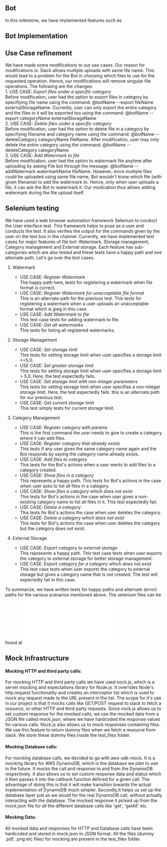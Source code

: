 ## Bot
In this milestone, we have implemented features such as

## Bot Implementation
## Use Case refinement

We have made some modifications to our use cases. Our reason for modifications is: Slack allows multiple uploads with same file name. This would lead to a problem for the Bot in choosing which files to use for the requested operation. Hence, our modifications will remove singular file operations. The following are the changes:<br>
    1. USE CASE: *Export files under a specific category*<br>
    Before modification, user had the option to export files in category by specifiying file name using the command: @botName --export fileName externalStorageName. Currently, user can only export the entire category and the files in it will be exported too using the command: @botName --export categoryName externalStorageName<br>
    2. USE CASE: *Delete files under a specific category*<br>
    Before modification, user had the option to delete file in a category by specifying filename and category name using the command: @botName --deleteCategory categoryName fileName. After modification, user may only delete the entire category using the command: @botName --deleteCategory categoryName<br>
    3. USE CASE: *Add Watermark to file*<br>
    Before modification, user had the option to watermark file anytime after uploading by asking File bot through the message: @botName --addWatermark watermarkName fileName. However, since multiple files could be uploaded using same file name, Bot wouldn't know which file (with given filename) to add the watermark to. Hence, only when user uploads a file, it can ask the Bot to watermark it. Our modication thus allows adding watermark during the file upload itself.
## Selenium testing

We have used a web browser automation framework Selenium to conduct the User interface test. This framework helps to pose as a user and conducts the test. It also verifies the output for the commands given by the user on the text box in the channel. 
Currently, we have implemented test cases for major features of file bot: Watermark, Storage management, Category management and External storage. Each feature has sub-categories which are also tested and these tests have a happy path and one alternate path. Let's go over the test cases.

1. Watermark
    - USE CASE: *Register Watermark*<br>
        The happy path here, tests for registering a watermark when file format is correct.
    - USE CASE: *Register Watermark for unacceptable file format*   
    This is an alternate path for the previous test. This tests for registering a watermark when a user uploads an unacceptable format which is jpeg
        in this case.<br>
    - USE CASE: *Add Watermark to file*<br>
        This test case tests for adding watermark to file.<br>
    - USE CASE: *Get all watermarks*<br>
        This tests for listing all registered watermarks.

2. Storage Management <br>
    - USE CASE: *Set storage limit*<br>
    This tests for setting storage limit when user specifies a storage limit <=5.0. 
    - USE CASE: *Set greater storage limit*<br>
    This tests for setting storage limit when user specifies a storage limit > 5.0. Here, the test expectedly fails.
    - USE CASE: *Set storage limit with non-integer parameters*<br>
    This tests for setting storage limit when user specifies a non-integer storage limit. Here, the test expectedly fails. this is an alternate path for our previous test.
    - USE CASE: *Get current storage limit*<br>
    This test simply tests for current storage limit.

3. Category Management <br>
    - USE CASE: *Register category with params*<br>
    This is the first command the user needs to give to create a category where it can add files. 
    - USE CASE: *Register category that already exists*<br>
    This tests if any user gives the same category name again and the Bot responds by saying the category name already exists.
    - USE CASE: *Add files to category*<br>
    This tests for the Bot's actions when a user wants to add files to a category created.  
     - USE CASE: *Show files in a category*<br>
    This represents a happy path. This tests for Bot's actions in the case when user asks to list all files in a category. 
     - USE CASE: *Show files a category which does not exist*<br>
    This tests for Bot's actions in the case when user gives a non-existing category name to list all files in it. This test expectedly fail.  
    - USE CASE: *Delete a category*<br>
    This tests for Bot's actions the case when user deletes the category.
    - USE CASE: *Delete a category which does not exist*<br>
    This tests for Bot's actions the case when user deletes the category but the category does not exist.

4. External Storage<br>
    - USE CASE: *Export category to external storage*<br>
    This represents a happy path. This test case tests when user exports the category to external storage for better storage management. 
    - USE CASE: *Export category for a category which does not exist*<br>
    This test case tests when user exports the category to external storage but gives a category name that is not created. The test will expectedly fail in this case.
    
To summarize, we have written tests for happy paths and alternate (error) paths for the various scenarios mentioned above. The selenium files can be found at ![selenium.js](../selenium/final.js)

## Mock Infrastructure
#### Mocking HTTP and third party calls:
For mocking HTTP and third party calls we have used nock.js, which is a server mocking and expectations library for Node.js.
It overrides Node's http.request functionality and creates an interceptor list which is used to mock any request made to the URL present in the list. The scope for it's use in our project is that it mocks calls like GET/POST request to slack to fetch a resource, or other HTTP and third party requests. Since nock.js allows us to set custom response for the mocked calls, we use the mocked data from a JSON file called mock.json, where we have hardcoded the response values for various calls. Nock.js also allows us to mock responses containing files. We use this feature to return dummy files when we fetch a resource from slack. We store these dummy files inside the test_files folder.

#### Mocking Database calls:
For mocking database calls, we decided to go with aws-sdk-mock. It is a mocking library for AWS DynamoDB, which is the database we plan to use in the future. It mocks the call and response to and from the DynamoDB respectively. It also allows us to set custom response data and status which it then passes it into the callback function defined for a given call. The advantage of doing this is that it will make transition towards the actual implementation of DynamoDB much simpler. Secondly,It helps us set up the database layer just as we would for the real DynamoDB call, without actually interacting with the database. The mocked response it picked up from the mock.json file for all the different database calls like 'get', 'getAll' etc.

#### Mocking Data:
All mocked data and responses for HTTP and Database calls have been hardcoded and stored in mock.json in JSON format. All the files (dummy .pdf, .png etc files) for mocking are present in the test_files folder.

